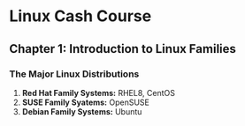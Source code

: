 # Linux Cash Course

## Chapter 1: Introduction to Linux Families
### The Major Linux Distributions
1. **Red Hat Family Systems:** RHEL8, CentOS 
2. **SUSE Family Syatems:** OpenSUSE
3. **Debian Family Systems:** Ubuntu
